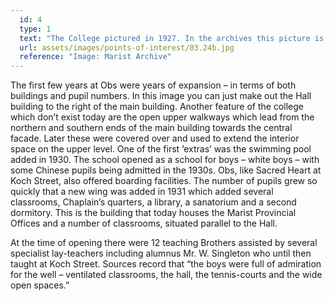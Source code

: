 ```yaml
---
  id: 4
  type: 1
  text: "The College pictured in 1927. In the archives this picture is labeled as “Obs in the veld”. Its location on the then outskirts of town was met with some resentment for many felt that the new site was too far out of town to be easily accessed."
  url: assets/images/points-of-interest/03.24b.jpg
  reference: "Image: Marist Archive"
---
```

The first few years at Obs were years of expansion –  in terms of both buildings and pupil numbers. In this image you can just make out the Hall building to the right of the main building. Another feature of the college which don’t exist today are the open upper walkways which lead from the northern and southern ends of the main building towards the central facade. Later these were covered over and used to extend the interior space on the upper level. One of the first ‘extras’ was the swimming pool added in 1930. The school opened as a school for boys – white boys – with some Chinese pupils being admitted in the 1930s. Obs, like Sacred Heart at Koch Street, also offered boarding facilities. The number of pupils grew so quickly that a new wing was added in 1931 which added several classrooms, Chaplain’s quarters, a library, a sanatorium and a second dormitory. This is the building that today houses the Marist Provincial Offices and a number of classrooms, situated parallel to the Hall. 

At the time of opening there were 12 teaching Brothers assisted by several specialist lay-teachers including alumnus Mr. W. Singleton who until then taught at Koch Street. Sources record that “the boys were full of admiration for the well – ventilated classrooms, the hall, the tennis-courts and the wide open spaces.”
        